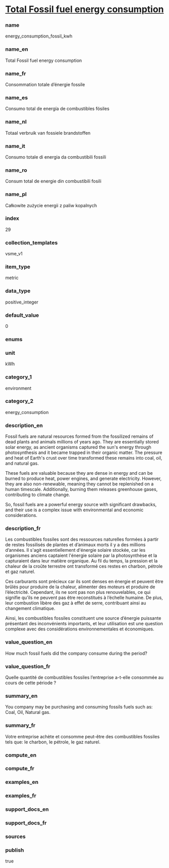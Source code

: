 
# [Total Fossil fuel energy consumption](#energy_consumption_fossil_kwh)

### name

energy_consumption_fossil_kwh

### name_en

Total Fossil fuel energy consumption

### name_fr

Consommation totale d’énergie fossile

### name_es

Consumo total de energía de combustibles fósiles

### name_nl

Totaal verbruik van fossiele brandstoffen

### name_it

Consumo totale di energia da combustibili fossili

### name_ro

Consum total de energie din combustibili fosili

### name_pl

Całkowite zużycie energii z paliw kopalnych

### index

29

### collection_templates

vsme_v1

### item_type

metric

### data_type

positive_integer

### default_value

0

### enums



### unit

kWh

### category_1

environment

### category_2

energy_consumption

### description_en

Fossil fuels are natural resources formed from the fossilized remains of dead plants and animals
millions of years ago. They are essentially stored solar energy, as ancient organisms captured the
sun's energy through photosynthesis and it became trapped in their organic matter. The pressure and
heat of Earth's crust over time transformed these remains into coal, oil, and natural gas.

These fuels are valuable because they are dense in energy and can be burned to produce heat, power
engines, and generate electricity. However, they are also non-renewable, meaning they cannot be
replenished on a human timescale. Additionally, burning them releases greenhouse gases, contributing
to climate change.

So, fossil fuels are a powerful energy source with significant drawbacks, and their use is a complex
issue with environmental and economic considerations.

### description_fr

Les combustibles fossiles sont des ressources naturelles formées à partir de restes fossilisés de
plantes et d’animaux morts il y a des millions d’années. Il s'agit essentiellement d'énergie solaire
stockée, car les organismes anciens captaient l'énergie solaire par la photosynthèse et la
capturaient dans leur matière organique. Au fil du temps, la pression et la chaleur de la croûte
terrestre ont transformé ces restes en charbon, pétrole et gaz naturel.

Ces carburants sont précieux car ils sont denses en énergie et peuvent être brûlés pour produire de
la chaleur, alimenter des moteurs et produire de l’électricité. Cependant, ils ne sont pas non plus
renouvelables, ce qui signifie qu’ils ne peuvent pas être reconstitués à l’échelle humaine. De
plus, leur combustion libère des gaz à effet de serre, contribuant ainsi au changement climatique.

Ainsi, les combustibles fossiles constituent une source d’énergie puissante présentant des
inconvénients importants, et leur utilisation est une question complexe avec des considérations
environnementales et économiques.

### value_question_en

How much fossil fuels did the company consume during the period?

### value_question_fr

Quelle quantité de combustibles fossiles l’entreprise a-t-elle consommée au
cours de cette période ?

### summary_en

You company may be purchasing and consuming fossils fuels such as: Coal, Oil, Natural gas.

### summary_fr

Votre entreprise achète et consomme peut-être des combustibles fossiles tels que: le charbon,
le pétrole, le gaz naturel.

### compute_en



### compute_fr



### examples_en



### examples_fr



### support_docs_en



### support_docs_fr



### sources



### publish

true
